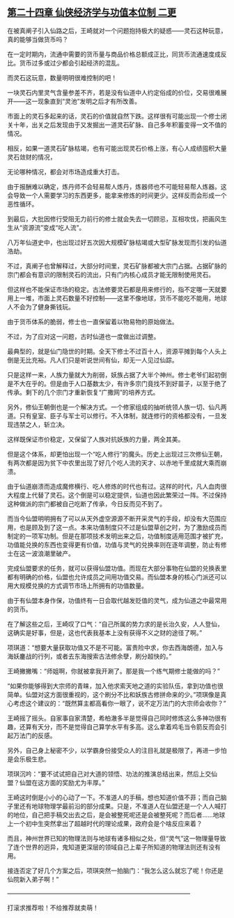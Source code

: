## [第二十四章 仙侠经济学与功值本位制 二更](https://www.xxbiquge.com/11_11207/5463447.html)


  在被真阐子引入仙路之后，王崎就对一个问题抱持极大的疑惑——灵石这种玩意，真的能够当做货币吗？

  在一定时期内，流通中需要的货币量与商品价格总额成正比，同货币流通速度成反比。货币过多或过少都会引起经济的混乱。

  而灵石这玩意，数量明明很难控制的吧！

  一块灵石内里灵气含量参差不齐，若是没有仙道中人约定俗成的价位，交易很难展开——这一现象直到“灵池”发明之后才有所改善。

  市面上的灵石多起来的话，灵石的价值就自然下跌。这样很有可能出现一个修士闭关十年，出关之后发现由于又发掘出一道灵石矿脉、自己多年积蓄变得一文不值的情况。

  相反，如果一道灵石矿脉枯竭，也有可能出现灵石价格上涨，有心人成绩囤积大量灵石敛财的情况，

  无论哪种情况，都会对市场造成重大打击。

  由于报酬难以确定，炼丹师不会轻易帮人炼丹，炼器师也不可能轻易帮人炼器。这会导致一个人需要学习的东西更多，能拿来修炼的时间更少。这样反而会形成一个恶性循环。

  到最后，大批因修行受阻无力前行的修士就会失去一切顾忌，互相攻伐，把画风生生从“资源流”变成“吃人流”。

  八万年仙道史中，也出现过好五次因大规模矿脉枯竭或大型矿脉发现而引发的仙道浩劫。

  不过，真阐子也曾解释过，大部分时间里，灵石矿脉都被大宗门占据。占据矿脉的宗门都会有意识的限制灵石的流出，只有门内核心成员才能无限制使用灵石。

  但这样也不能保证市场的稳定。古法修要灵石都是用来修行的，指不定哪一天就要用上一堆，市面上灵石数量不好控制——这里不像地球，货币不能吃不能用，地球人不会为了健身撕钱玩。

  由于货币体系的脆弱，修士也一直保留着以物易物的原始做法。

  不过，为了应对这一问题，古时仙道也一度做出过调整。

  最典型的，就是仙门隐世的时期。全天下修士不过百十人，资源平摊到每个人头上倒是无比充裕。凡人们只是听说世间有仙，却无一人见过仙踪。

  只是这样一来，人族力量就大为削弱，妖族占据了大半个神州。修士老爷们起初倒是不大在乎的。但是由于人口基数太少，有许多宗门竟找不到好苗子，以至于绝了传承。剩下的几个宗门才重新恢复“广撒网”的培养方式。

  另外，修仙王朝倒也是一个解决方式。一个修家组成的抽听统领人族一切、仙凡两道。只有皇室、臣子与军士可以修行。不入体制，就连修行的资格都没有，一旦发现违禁之人，斩立决。

  这样既保证市价稳定，又保留了人族对抗妖族的力量，两全其美。

  但是这个体系，却更怕出现一个“吃人修行”的魔头。历史上出现过三次修仙王朝，有两次都是因为贫下中农里出现了好几个吃人流的天才、以赤地千里成就大乘而崩溃。

  由于仙道崩溃而造成魔修横行、吃人修炼的时代也有过。这样的时代，凡人血肉很大程度上代替了灵石。这个倒是可以稳定提供，仙道也因此繁荣过一阵。不过保持这种做派的宗门都被自己吃断了传承，今日反而见不到了。

  而当今仙盟明明拥有了可以从天外虚空源源不断开采灵气的手段，却没有大范围应用，也是顾及到了这一点。本来功值制度只不过是仙盟草创之时，为了激励成员而制定的一项军功制。但是在那项技术发明出来之后，功值制度适用范围才被扩充，功值能兑换的东西也变得更有价值，功值与灵气的兑换率则在逐年调整，防止有修士在这一波浪潮里破产。

  完成仙盟要求的任务，就可以获得仙盟功值。而现在大部分事物在仙盟的兑换表里都有明确的价格，仙盟也允许成员之间用功值交易。而仙盟本身的核心门派还可以用大规模兑换的方式调节市场上所拥有的功值数量。

  由于有仙盟本身作保，功值终有一日会取代越发贬值的灵气，成为仙道之中最常用的货币。

  在了解这些之后，王崎叹了口气：“自己所属的势力求的是长治久安，人人登仙，这确实是好事，但是，这也代表我基本上没有获得不义之财的途径了啊。”

  项琪道：“想要大量获取功值又不是不可能。富贵险中求，你去西海朗德，加入与海妖鏖战的行列，或者去东海搜索古法修余孽，刷分超快的。”

  王崎撇撇嘴：“师姐啊，你就被拿我开涮了。那是我一个练气期修士能做的吗？”

  “如果你能够得到大宗师的青睐，加入他求索天地之道的实验队伍，拿到功值也很简单。仙盟对这方面很重视的，这个刷分不比和妖族古修拼命来的少。”项琪像是真心考虑这个建议的：“既然算主都高看你一眼了，说不定万法门的大宗师会收你？”

  王崎摇了摇头。自家事自家清楚，希柏澈多半是觉得自己同时修炼这么多神功很有趣，还算有天分，而不是觉得自己算学水平有多高。这么拿着鸡毛当令箭反而会引起万法门的反感。

  另外，自己身上秘密不少，以学霸身份接受众人的注目礼就是极限了，再进一步怕是会乐极生悲。

  项琪沉吟：“要不试试把自己对大道的领悟、功法的推演总结出来，然后上交仙盟？仙盟在这方面的奖励尤为丰厚。”

  王崎这时倒是小小的心动了一下。不准道人的手稿，想也知道价值不菲；而自己脑子里还有地球物理学最前沿的部分成果。只是，不准道人在仙盟还是一个人人喊打的地位，自己把手稿交出去之后，是会被整死呢还是会被整死呢？而后者……地球上一个初中生突然拿出了超越时代的理论成果，政府会是个啥反应来着？

  而且，神州世界已知的物理法则与地球有诸多相似之处，但“灵气”这一物理量导致了连个世界的迥异，鬼知道更深层的领域自己上辈子所知道的物理法则还有没有用。

  接连否定了好几个方案之后，项琪突然一拍脑门：“我怎么这么就忘了呢！你还是仙院新入弟子啊！”

  ——————————————————————————————

  打滚求推荐啦！不给推荐就卖萌！

